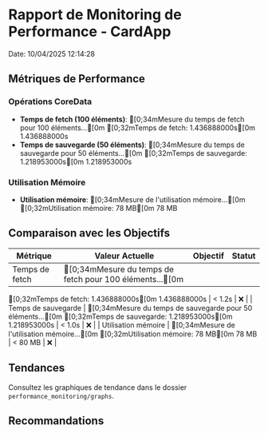 # Rapport de Monitoring de Performance - CardApp

Date: 10/04/2025 12:14:28

## Métriques de Performance

### Opérations CoreData
- **Temps de fetch (100 éléments)**: [0;34mMesure du temps de fetch pour 100 éléments...[0m
[0;32mTemps de fetch: 1.436888000s[0m
1.436888000s
- **Temps de sauvegarde (50 éléments)**: [0;34mMesure du temps de sauvegarde pour 50 éléments...[0m
[0;32mTemps de sauvegarde: 1.218953000s[0m
1.218953000s

### Utilisation Mémoire
- **Utilisation mémoire**: [0;34mMesure de l'utilisation mémoire...[0m
[0;32mUtilisation mémoire: 78 MB[0m
78 MB

## Comparaison avec les Objectifs

| Métrique | Valeur Actuelle | Objectif | Statut |
|----------|----------------|---------|--------|
| Temps de fetch | [0;34mMesure du temps de fetch pour 100 éléments...[0m
[0;32mTemps de fetch: 1.436888000s[0m
1.436888000s | < 1.2s | ❌ |
| Temps de sauvegarde | [0;34mMesure du temps de sauvegarde pour 50 éléments...[0m
[0;32mTemps de sauvegarde: 1.218953000s[0m
1.218953000s | < 1.0s | ❌ |
| Utilisation mémoire | [0;34mMesure de l'utilisation mémoire...[0m
[0;32mUtilisation mémoire: 78 MB[0m
78 MB | < 80 MB | ❌ |

## Tendances

Consultez les graphiques de tendance dans le dossier `performance_monitoring/graphs`.

## Recommandations







